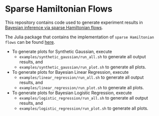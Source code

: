 # Sparse Hamiltonian Flows

This repository contains code used to generate experiment results in [Bayesian inference via sparse Hamiltonian flows](https://arxiv.org/abs/2203.05723).

The Julia package that contains the implementation of `sparse Hamiltonian flows` can be found [here](https://github.com/NaitongChen/SparseHamiltonianFlows.jl).

* To generate plots for Synthetic Gaussian, execute 
    * `examples/synthetic_gaussian/run_all.sh` to generate all output results, and
    * `examples/synthetic_gaussian/run_plot.sh` to generate all plots.
* To generate plots for Bayesian Linear Regression, execute 
    * `examples/linear_regression/run_all.sh` to generate all output results, and
    * `examples/linear_regression/run_plot.sh` to generate all plots.
* To generate plots for Bayesian Logistic Regression, execute 
    * `examples/logistic_regression/run_all.sh` to generate all output results, and 
    * `examples/logistic_regression/run_plot.sh` to generate all plots.
